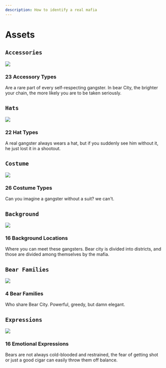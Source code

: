 ```yaml
---
description: How to identify a real mafia
---
```


# Assets

## `Accessories`
![](<../.gitbook/assets/assets_accessories.png>)

### 23 Accessory Types
Are a rare part of every self-respecting gangster. In bear City, the brighter your chain, the more likely you are to be taken seriously.

## `Hats`
![](../.gitbook/assets/assets_hats.png)

### 22 Hat Types
A real gangster always wears a hat, but if you suddenly see him without it, he just lost it in a shootout.

## `Costume`
![](<../.gitbook/assets/assets_costume.png>)

### 26 Costume Types
Can you imagine a gangster without a suit? we can't.

## `Background`
![](<../.gitbook/assets/assets_background.png>)

### 16 Background Locations
Where you can meet these gangsters. Bear city is divided into districts, and those are divided among themselves by the mafia.

## `Bear Families`
![](<../.gitbook/assets/assets_families.png>)

### 4 Bear Families
Who share Bear City. Powerful, greedy, but damn elegant.

## `Expressions`
![](<../.gitbook/assets/assets_expressions.png>)

### 16 Emotional Expressions
Bears are not always cold-blooded and restrained, the fear of getting shot or just a good cigar can easily throw them off balance.
